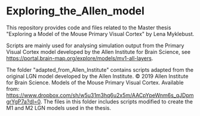 # Exploring_the_Allen_model

This repository provides code and files related to the Master thesis "Exploring a Model of the Mouse Primary Visual Cortex" by Lena Myklebust.

Scripts are mainly used for analysing simulation output from the Primary Visual Cortex model developed by the Allen Institute for Brain Science, see https://portal.brain-map.org/explore/models/mv1-all-layers.

The folder "adapted_from_Allen_Institute" contains scripts adapted from the original LGN model developed by the Allen Institute. © 2019 Allen Institute for Brain Science. Models of the Mouse Primary Visual Cortex. Available from: https://www.dropbox.com/sh/w5u31m3hq6u2x5m/AACpYpeWnm6s_qJDpmgrYgP7a?dl=0.
The files in this folder includes scripts modified to create the M1 and M2 LGN models used in the thesis. 

